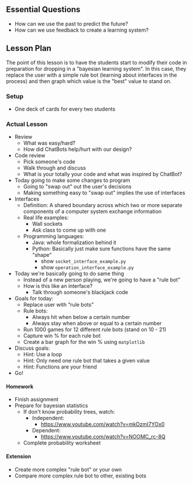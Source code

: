 ## Essential Questions

- How can we use the past to predict the future?
- How can we use feedback to create a learning system?

## Lesson Plan

The point of this lesson is to have the students start to modify their code
in preparation for dropping in a "bayesian learning system". In this case, they
replace the user with a simple rule bot (learning about interfaces in the
process) and then graph which value is the "best" value to stand on.

### Setup

- One deck of cards for every two students

### Actual Lesson

- Review
    - What was easy/hard?
    - How did ChatBots help/hurt with our design?
- Code review
    - Pick someone's code
    - Walk through and discuss
    - What is your totally your code and what was inspired by ChatBot?
- Today going to make some changes to program
    - Going to "swap out" out the user's decisions
    - Making something easy to "swap out" implies the use of interfaces
- Interfaces
    - Definition: A shared boundary across which two or more separate components of a computer system exchange information
    - Real life examples:
        - Wall sockets
        - Ask class to come up with one
    - Programming languages:
        - Java: whole formalization behind it
        - Python: Basically just make sure functions have the same "shape"
            - show `socket_interface_example.py`
            - show `operation_interface_example.py`
- Today we're basically going to do same thing
    - Instead of a new person playing, we're going to have a "rule bot"
    - How is this like an interface?
        - Talk through someone's blackjack code
- Goals for today:
    - Replace user with “rule bots”
    - Rule bots:
        - Always hit when below a certain number
        - Always stay when above or equal to a certain number
    - Run 1000 games for 12 different rule bots (stand on 10 - 21)
    - Capture win % for each rule bot
    - Create a bar graph for the win % using `matplotlib`
- Discuss goals:
    - Hint: Use a loop
    - Hint: Only need one rule bot that takes a given value
    - Hint: Functions are your friend
- Go!

#### Homework

- Finish assignment
- Prepare for bayesian statistics
    - If don't know probability trees, watch:
        - Independent:
            - https://www.youtube.com/watch?v=mkDzmI7YOx0
        - Dependent:
            - https://www.youtube.com/watch?v=NOOMC_rc-8Q
    - Complete probability worksheet

#### Extension

- Create more complex "rule bot" or your own
- Compare more complex rule bot to other, existing bots
